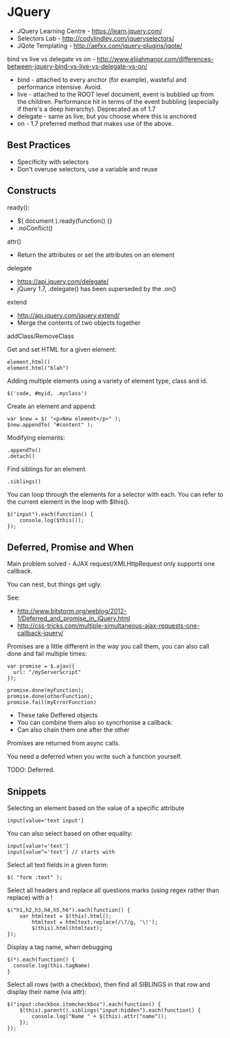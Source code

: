 JQuery
======

* JQuery Learning Centre - https://learn.jquery.com/
* Selectors Lab - http://codylindley.com/jqueryselectors/
* JQote Templating - http://aefxx.com/jquery-plugins/jqote/

bind vs live vs delegate vs on - http://www.elijahmanor.com/differences-between-jquery-bind-vs-live-vs-delegate-vs-on/
* bind - attached to every anchor (for example), wasteful and performance intensive.  Avoid.
* live - attached to the ROOT level document, event is bubbled up from the children.  Performance hit in terms of the event bubbling (especially if there's a deep hierarchy).  Deprecated as of 1.7
* delegate - same as live, but you choose where this is anchored
* on - 1.7 preferred method that makes use of the above.

Best Practices
--------------

* Specificity with selectors
* Don't overuse selectors, use a variable and reuse

Constructs
----------

ready():
* $( document ).ready(function() {}
* .noConflict()

attr()
* Return the attributes or set the attributes on an element

delegate
* https://api.jquery.com/delegate/
* jQuery 1.7, .delegate() has been superseded by the .on()

extend
* http://api.jquery.com/jquery.extend/
* Merge the contents of two objects together

addClass/RemoveClass

Get and set HTML for a given element:

    element.html()
    element.html("blah")
    
Adding multiple elements using a variety of element type, class and id.

    $('code, #myid, .myclass')
    
Create an element and append:

    var $new = $( "<p>New element</p>" );
    $new.appendTo( "#content" );

Modifying elements:

    .appendTo()
    .detach()

Find siblings for an element

    .siblings()

You can loop through the elements for a selector with each.  You can refer to the current element in the loop with $this().

    $("input").each(function() {
        console.log($this());
    });

Deferred, Promise and When
--------------------------

Main problem solved - AJAX request/XMLHttpRequest only supports one callback.

You can nest, but things get ugly.

See:
* http://www.bitstorm.org/weblog/2012-1/Deferred_and_promise_in_jQuery.html
* http://css-tricks.com/multiple-simultaneous-ajax-requests-one-callback-jquery/

Promises are a little different in the way you call them, you can also call done and fail multiple times:

    var promise = $.ajax({
      url: "/myServerScript"
    });
     
    promise.done(myFunction);
    promise.done(otherFunction);
    promise.fail(myErrorFunction)

* These take Deffered objects    
* You can combine them also so syncrhonise a callback.  
* Can also chain them one after the other

Promises are returned from async calls.

You need a deferred when you write such a function yourself.

TODO: Deferred.
    
Snippets
--------

Selecting an element based on the value of a specific attribute

    input[value='text input']
    
You can also select based on other equality:

    input[value!='text'] 
    input[value^='text'] // starts with
    
Select all text fields in a given form:

    $( "form :text" );

Select all headers and replace all questions marks (using regex rather than replace) with a !

    $("h1,h2,h3,h4,h5,h6").each(function() {
      	var htmltext = $(this).html();
    		htmltext = htmltext.replace(/\?/g, '\!');
    		$(this).html(htmltext);
    });
  
Display a tag name, when debugging 

    $(*).each(function() {
      console.log(this.tagName)
    }

Select all rows (with a checkbox), then find all SIBLINGS in that row and display their name (via attr):

    $("input:checkbox.itemcheckbox").each(function() {
        $(this).parent().siblings("input:hidden").each(function() {
            console.log("Name " + $(this).attr("name"));
        });
    });
